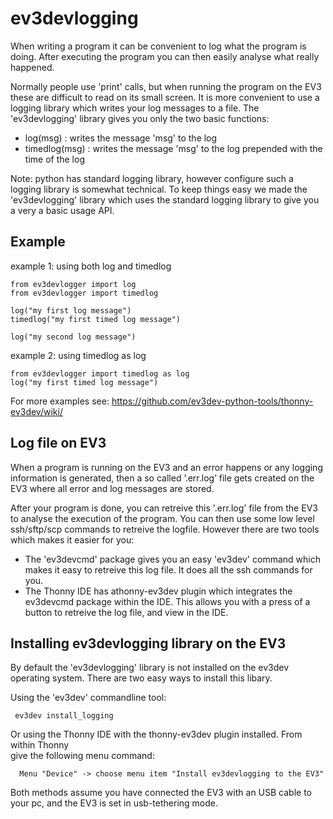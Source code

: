 # ev3devlogging 

When writing a program it can be convenient to log what the program is doing. After executing the 
program you can then easily analyse what really happened.

Normally people use 'print' calls, but when running the program on the EV3 these are difficult to
read on its small screen. It is more convenient to use a logging library which writes your log messages 
to a file. The 'ev3devlogging' library gives you only the two basic functions:

* log(msg)       :  writes the message 'msg' to the log
* timedlog(msg)  :  writes the message 'msg' to the log prepended with the time of the log


Note: python has standard logging library, however configure such a logging library is somewhat 
technical. To keep things easy we  made the 'ev3devlogging' library which uses
the standard logging library to give you a very a basic usage API. 

## Example 

example 1: using both log and timedlog 

    from ev3devlogger import log
    from ev3devlogger import timedlog
    
    log("my first log message")
    timedlog("my first timed log message")
    
    log("my second log message")

example 2: using timedlog as log

    from ev3devlogger import timedlog as log
    log("my first timed log message")


For more examples see: https://github.com/ev3dev-python-tools/thonny-ev3dev/wiki/

## Log file on EV3

When a program is running on the EV3 and an error happens or any logging information is generated,
then a so called ’.err.log’ file gets created on the EV3 where all error and log messages are stored.

After your program is done, you can retreive this '.err.log' file from the EV3 to analyse
the execution of the program. You can then use some low level ssh/sftp/scp commands to 
retreive the logfile. However there are two tools which makes it easier for you:

* The 'ev3devcmd' package gives you an easy 'ev3dev' command which makes
it easy to retreive this log file. It does all the ssh commands for you. 
* The Thonny IDE has athonny-ev3dev plugin which integrates the ev3devcmd package within the IDE. This allows you with a
press of a button to retreive the log file, and view in the IDE.
 
## Installing ev3devlogging library on the EV3

By default the 'ev3devlogging' library is not installed on the ev3dev operating system.
There are two easy ways to install this libary.

Using the 'ev3dev' commandline tool:

     ev3dev install_logging 
     
Or using the Thonny IDE with the thonny-ev3dev plugin installed. From within  Thonny  
give the following menu command:

      Menu "Device" -> choose menu item "Install ev3devlogging to the EV3"
    

     
 Both methods assume you have connected the EV3 with an USB cable to your pc, and the EV3 is
 set in usb-tethering mode.    
